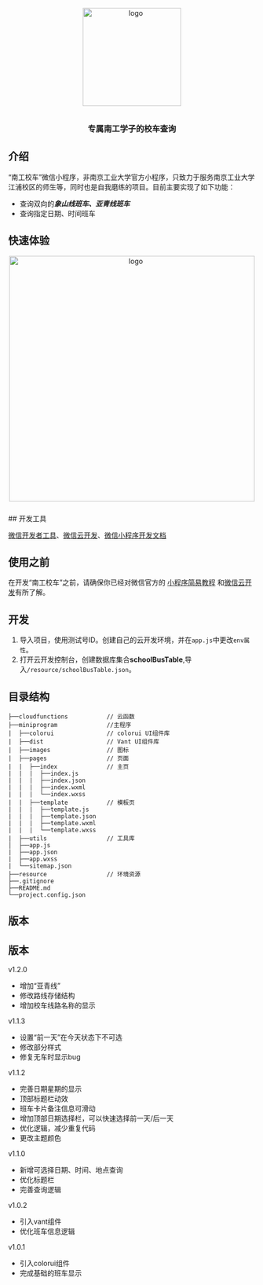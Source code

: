 <p align="center">
  <img alt="logo" src="https://files-cdn.cnblogs.com/files/Lu-Yuyang/ngxc.bmp" width="200" style="margin-bottom: 10px;">
</p>
<h3 align="center">专属南工学子的校车查询</h3>

## 介绍

“南工校车”微信小程序，非南京工业大学官方小程序，只致力于服务南京工业大学江浦校区的师生等，同时也是自我磨练的项目。目前主要实现了如下功能：

- 查询双向的***象山线班车、亚青线班车***
- 查询指定日期、时间班车

## 快速体验

<p align="center">
  <img alt="logo" src="https://files-cdn.cnblogs.com/files/Lu-Yuyang/ngcx_erweima.bmp" width="500" style="margin-bottom: 10px;">
</p>
## 开发工具

[微信开发者工具](https://developers.weixin.qq.com/miniprogram/dev/devtools/devtools.html )、[微信云开发](https://developers.weixin.qq.com/miniprogram/dev/wxcloud/basis/getting-started.html)、[微信小程序开发文档](https://developers.weixin.qq.com/miniprogram/dev/framework/)

## 使用之前

在开发“南工校车”之前，请确保你已经对微信官方的 [小程序简易教程](https://mp.weixin.qq.com/debug/wxadoc/dev/) 和[微信云开发](https://developers.weixin.qq.com/miniprogram/dev/wxcloud/basis/getting-started.html)有所了解。

## 开发

1. 导入项目，使用测试号ID。创建自己的云开发环境，并在`app.js`中更改`env属性`。
2. 打开云开发控制台，创建数据库集合**schoolBusTable**,导入`/resource/schoolBusTable.json`。

## 目录结构

```
├──cloudfunctions			// 云函数
├──miniprogram				//主程序
|  ├──colorui				// colorui UI组件库
|  ├──dist					// Vant UI组件库
|  ├──images				// 图标
|  ├──pages					// 页面
|  |  ├──index				// 主页
|  |  |  ├──index.js
|  |  |  ├──index.json
|  |  |  ├──index.wxml
|  |  |  └──index.wxss
|  |  ├──template			// 模板页
|  |  |  ├──template.js
|  |  |  ├──template.json
|  |  |  ├──template.wxml
|  |  |  └──template.wxss
|  ├──utils					// 工具库
│  ├──app.js
|  ├──app.json
|  ├──app.wxss
|  └──sitemap.json
├──resource					// 环境资源
├──.gitignore
├──README.md
└──project.config.json

```



## 版本

## 版本

v1.2.0

- 增加“亚青线”
- 修改路线存储结构
- 增加校车线路名称的显示

v1.1.3

- 设置“前一天”在今天状态下不可选
- 修改部分样式
- 修复无车时显示bug

v1.1.2

- 完善日期星期的显示
- 顶部标题栏动效
- 班车卡片备注信息可滑动
- 增加顶部日期选择栏，可以快速选择前一天/后一天
- 优化逻辑，减少重复代码
- 更改主题颜色

v1.1.0

- 新增可选择日期、时间、地点查询
- 优化标题栏
- 完善查询逻辑

v1.0.2

- 引入vant组件
- 优化班车信息逻辑

v1.0.1

- 引入colorui组件
- 完成基础的班车显示

